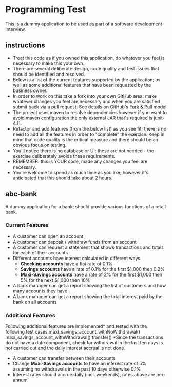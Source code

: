 Programming Test
========

This is a dummy application to be used as part of a software development interview.

instructions
--------

* Treat this code as if you owned this application, do whatever you feel is necessary to make this your own.
* There are several deliberate design, code quality and test issues that should be identified and resolved.
* Below is a list of the current features supported by the application; as well as some additional features that have been requested by the business owner.
* In order to work on this take a fork into your own GitHub area; make whatever changes you feel are necessary and when you are satisfied submit back via a pull request. See details on GitHub's [Fork & Pull](https://help.github.com/articles/using-pull-requests) model
* The project uses maven to resolve dependencies however if you want to avoid maven configuration the only external JAR that's required is junit-4.11.
* Refactor and add features (from the below list) as you see fit; there is no need to add all the features in order to "complete" the exercise. Keep in mind that code quality is the critical measure and there should be an obvious focus on testing.
* You'll notice there is no database or UI; these are not needed - the exercise deliberately avoids these requirements.
* REMEMBER: this is YOUR code, made any changes you feel are necessary.
* You're welcome to spend as much time as you like; however it's anticipated that this should take about 2 hours.

abc-bank
--------

A dummy application for a bank; should provide various functions of a retail bank.

### Current Features

* A customer can open an account
* A customer can deposit / withdraw funds from an account
* A customer can request a statement that shows transactions and totals for each of their accounts
* Different accounts have interest calculated in different ways
  * **Checking accounts** have a flat rate of 0.1%
  * **Savings accounts** have a rate of 0.1% for the first $1,000 then 0.2%
  * **Maxi-Savings accounts** have a rate of 2% for the first $1,000 then 5% for the next $1,000 then 10%
* A bank manager can get a report showing the list of customers and how many accounts they have
* A bank manager can get a report showing the total interest paid by the bank on all accounts

### Additional Features

Following additional features are implemented* and tested with the following test cases
maxi_savings_account_withNoWithdrawal()
maxi_savings_account_withWithdrawal()
transfer()
*Since the transactions do not have a date component, check for withdrawal in the last ten days is not carried out and the daily interest accrual is not done. 

* A customer can transfer between their accounts
* Change **Maxi-Savings accounts** to have an interest rate of 5% assuming no withdrawals in the past 10 days otherwise 0.1%
* Interest rates should accrue daily (incl. weekends), rates above are per-annum
